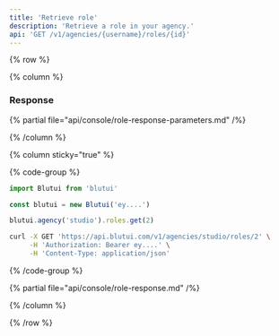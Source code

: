 ```yaml
---
title: 'Retrieve role'
description: 'Retrieve a role in your agency.'
api: 'GET /v1/agencies/{username}/roles/{id}'
---
```


{% row %}

{% column %}
### Response

{% partial file="api/console/role-response-parameters.md" /%}

{% /column %}

{% column sticky="true" %}

{% code-group %}

```ts {% process=false filename="Node.js" %}
import Blutui from 'blutui'

const blutui = new Blutui('ey....')

blutui.agency('studio').roles.get(2)
```

```bash {% process=false filename="cURL" %}
curl -X GET 'https://api.blutui.com/v1/agencies/studio/roles/2' \
     -H 'Authorization: Bearer ey....' \
     -H 'Content-Type: application/json'
```

{% /code-group %}

{% partial file="api/console/role-response.md" /%}

{% /column %}

{% /row %}
